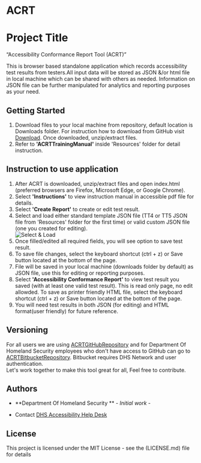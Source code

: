 # ACRT
# Project Title
“Accessibility Conformance Report Tool (ACRT)” 

This is browser based standalone application which records accessibility test results from testers.All input data will be stored as JSON &/or html file in local machine which can be shared with others as needed. Information on JSON file can be further manipulated for analytics and reporting purposes as your need. 

## Getting Started
1) Download files to your local machine from repository, default location is Downloads folder. For instruction how to download from GitHub visit [Download](https://www.wikihow.com/Download-a-GitHub-Folder ). Once downloaded, unzip/extract files. 
2) Refer to **'ACRTTrainingManual'** inside 'Resources' folder for detail instruction. 


## Instruction to use application
1) After ACRT is downloaded, unzip/extract files and open index.html  (preferred browsers are Firefox, Microsoft Edge, or Google Chrome). <br />
2) Select **'Instructions'** to view instruction manual in accessible pdf file for details. <br />
3) Select **'Create Report'** to create or edit test result. 
4) Select and load either standard template JSON file (TT4 or TT5 JSON file from 'Resources' folder for the first time) or valid custom JSON file (one you created for editing). <br />
![Select & Load](https://github.com/Section508Coordinators/ACRT/blob/master/Resources/select_load.JPG)
5) Once filled/edited all required fields, you will see option to save test result.
6) To save file changes, select the keyboard shortcut (ctrl + z) or Save button located at the bottom of the page.<br/>
7) File will be saved in your local machine (downloads folder by default) as JSON file, use this for editing or reporting purposes. <br />
8) Select **'Accessibility Conformance Report'** to view test result you saved (with at least one valid test result). This is read only page, no edit allowded. To save as printer friendly HTML file, select the keyboard shortcut (ctrl + z) or Save button located at the bottom of the page.<br/>
9) You will need test results in both JSON (for editing) and HTML format(user friendly) for future reference. <br/>

## Versioning
For all users we are using [ACRTGitHubRepository](https://github.com/Section508Coordinators/ACRT ) and for Department Of Homeland Security employees who don't have access to GitHub can go to [ACRTBitbucketRepository](https://maestro.dhs.gov/stash/projects/APPDEV/repos/acrt/browse/acrt). Bitbucket requires DHS Network and user authentication. <br />Let's work together to make this tool great for all, Feel free to contribute. 

## Authors

* **Department Of Homeland Security ** - *Initial work* - 


* Contact
[DHS Accessibility Help Desk](mailto:accessibility@hq.dhs.gov?subject=ACRT%20feedback)


## License

This project is licensed under the MIT License - see the (LICENSE.md) file for details

